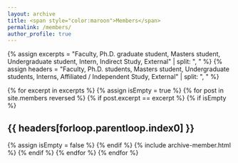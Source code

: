 ```yaml
---
layout: archive
title: <span style="color:maroon">Members</span> 
permalink: /members/
author_profile: true
---
```



{% assign excerpts = "Faculty, Ph.D. graduate student, Masters student, Undergraduate student, Intern, Indirect Study, External" | split: ", " %}
{% assign headers = "Faculty, Ph.D. students, Masters student, Undergraduate students, Interns, Affiliated / Independent Study, External" | split: ", " %}

{% for excerpt in excerpts %}
	{% assign isEmpty = true %}
	{% for post in site.members reversed %}
	    {% if post.excerpt == excerpt %}
			{% if isEmpty %}
<h2> {{ headers[forloop.parentloop.index0] }} </h2>
				{% assign isEmpty = false %}
			{% endif %}
			{% include archive-member.html %}
		{% endif %}
	{% endfor %}
{% endfor %}



